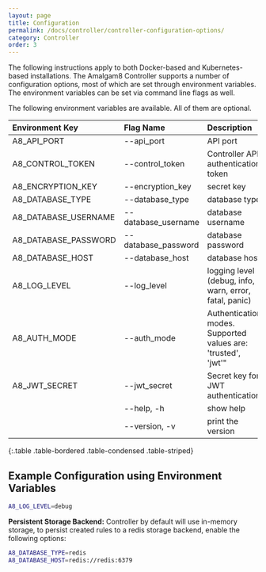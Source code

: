 ```yaml
---
layout: page
title: Configuration
permalink: /docs/controller/controller-configuration-options/
category: Controller
order: 3
---
```


The following instructions apply to both Docker-based and Kubernetes-based
installations. The Amalgam8 Controller supports a number of configuration
options, most of which are set through environment variables. The environment
variables can be set via command line flags as well.

The following environment variables are available. All of them are optional.

| Environment Key | Flag Name                   | Description | Default Value |
|:----------------|:----------------------------|:------------|:--------------|
| A8_API_PORT | --api_port | API port | 8080 |
| A8_CONTROL_TOKEN | --control_token | Controller API authentication token | ABCDEFGHIJKLMNOP |
| A8_ENCRYPTION_KEY | --encryption_key | secret key | abcdefghijklmnop |
| A8_DATABASE_TYPE |  --database_type |	database type | memory |
| A8_DATABASE_USERNAME | --database_username | database username | |
| A8_DATABASE_PASSWORD | --database_password | database password | |
| A8_DATABASE_HOST | --database_host | database host | |
| A8_LOG_LEVEL | --log_level | logging level (debug, info, warn, error, fatal, panic) | info |
| A8_AUTH_MODE | --auth_mode | Authentication modes. Supported values are: 'trusted', 'jwt'" | |
| A8_JWT_SECRET | --jwt_secret | Secret key for JWT authentication | |
| | --help, -h | show help | |
| | --version, -v | print the version | |
{:.table .table-bordered .table-condensed .table-striped}

## Example Configuration using Environment Variables

```bash
A8_LOG_LEVEL=debug
```

**Persistent Storage Backend:** Controller by default will use in-memory
 storage, to persist created rules to a redis storage backend, enable
 the following options:

```bash
A8_DATABASE_TYPE=redis
A8_DATABASE_HOST=redis://redis:6379
```
